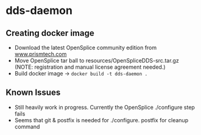 # dds-daemon

## Creating docker image

- Download the latest OpenSplice community edition from www.prismtech.com
- Move OpenSplice tar ball to resources/OpenSpliceDDS-src.tar.gz (NOTE: registration and manual license agreement needed.)
- Build docker image -> `docker build -t dds-daemon .`

## Known Issues

 - Still heavily work in progress. Currently the OpenSplice ./configure step fails
 - Seems that git & postfix is needed for ./configure. postfix for cleanup command
